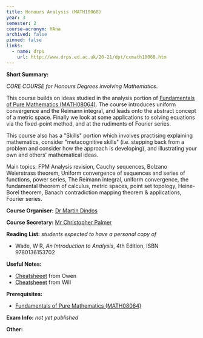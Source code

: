 ```yaml
---
title: Honours Analysis (MATH10068)
year: 3
semester: 2 
course-acronym: HAna
archived: false
pinned: false
links:
  - name: drps
    url: http://www.drps.ed.ac.uk/20-21/dpt/cxmath10068.htm
---
```

**Short Summary:** 

*CORE COURSE for Honours Degrees involving Mathematics*. 

This course builds on ideas studied in the analysis portion of [Fundamentals of Pure Mathematics (MATH08064)](/math2/#fundamentals-of-pure-mathematics). The course introduces uniform convergence and the Reimann integral, and leads onto the abstract concept of a metric space.  Finally we look at some applications to solving equations via the fixed-point method, and at the rudiments of Fourier series.

This course also has a "Skills" portion which involves practising explaining mathematics, consider "metacognitive skills" (i.e. stepping back from a problem and consider how the approach is developing), and illustrating your own and others' mathematical ideas.

Main topics: FPM Analysis revision, Cauchy sequences, Bolzano Weierstrass theorem, Uniform convergence of sequences and series of functions, power series, The Reimann integral, uniform convergence, the fundamental theorem of calculus,  metric spaces, point set topology, Heine-Borel theorem, Banach contradiction mapping theorem & applications, Fourier series.

**Course Organiser:** [Dr Martin Dindos](<M.Dindos@ed.ac.uk>)

**Course Secretary:** [Mr Christopher Palmer](<chris.palmer@ed.ac.uk>) 

**Reading List:** *students expected to have a personal copy of*

- Wade, W R, *An Introduction to Analysis*, 4th Edition, ISBN 9780136153702

**Useful Notes:**

- [Cheatsheeet](resources/math3/hana/Analysis.pdf) from Owen
- [Cheatsheeet](resources/math3/hana/Analysis_Formula_Sheet.pdf) from Will

**Prerequisites:** 

- [Fundamentals of Pure Mathematics (MATH08064)](/math2/#fpm) 

**Exam Info:** *not yet published*

**Other:** 

